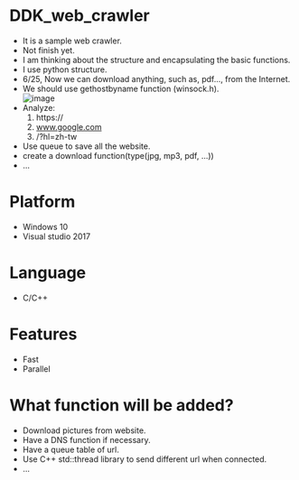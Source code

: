 # DDK_web_crawler
* It is a sample web crawler.
* Not finish yet.
* I am thinking about the structure and encapsulating the basic functions.
* I use python structure.
* 6/25, Now we can download anything, such as, pdf..., from the Internet.
* We should use gethostbyname function (winsock.h). <br>
![image](https://user-images.githubusercontent.com/67073582/124311936-172d6280-dba1-11eb-80b5-6d483d59e2c5.png) <br>
* Analyze:
  1. https://
  2. www.google.com
  3. /?hl=zh-tw 
* Use queue to save all the website.
* create a download function(type(jpg, mp3, pdf, ...))
* ...

# Platform
* Windows 10
* Visual studio 2017

# Language
* C/C++

# Features
* Fast
* Parallel

# What function will be added?
* Download pictures from website.
* Have a DNS function if necessary.
* Have a queue table of url.
* Use C++ std::thread library to send different url when connected.
* ...
